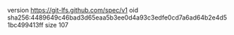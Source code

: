 version https://git-lfs.github.com/spec/v1
oid sha256:4489649c46bad3d65eaa5b3ee0d4a93c3edfe0cd7a6ad64b2e4d51bc499413ff
size 107
